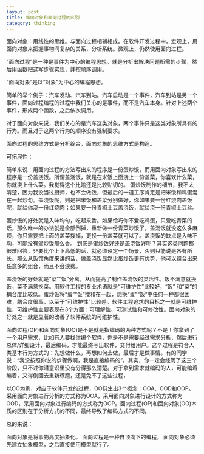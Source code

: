 ```yaml
---
layout: post
title: 面向对象和面向过程的区别
category: thinking
---
```


面向对象：用线性的思维。与面向过程相辅相成。在软件开发过程中，宏观上，用面向对象来把握事物间复杂的关系，分析系统。微观上，仍然使用面向过程。

“面向过程”是一种是事件为中心的编程思想。就是分析出解决问题所需的步骤，然后用函数把这写步骤实现，并按顺序调用。

”面向对象“是以“对象”为中心的编程思想。

 简单的举个例子：汽车发动、汽车到站。汽车启动是一个事件，汽车到站是另一个事件，面向过程编程的过程中我们关心的是事件，而不是汽车本身。针对上述两个事件，形成两个函数，之后依次调用。

  对于面向对象来说，我们关心的是汽车这类对象，两个事件只是这类对象所具有的行为。而且对于这两个行为的顺序没有强制要求。

  面向过程的思维方式是分析综合，面向对象的思维方式是构造。
  
  可拓展性：

简单来说：用面向过程的方法写出来的程序是一份蛋炒饭，而用面向对象写出来的程序是一份盖浇饭。所谓盖浇饭，就是在米饭上面浇上一份盖菜，你喜欢什么菜，你就浇上什么菜。我觉得这个比喻还是比较贴切的。
蛋炒饭制作的细节，我不太清楚，因为我没当过厨师，也不会做饭，但最后的一道工序肯定是把米饭和鸡蛋混在一起炒匀。盖浇饭呢，则是把米饭和盖菜分别做好，你如果要一份红烧肉盖饭呢，就给你浇一份红烧肉；如果要一份青椒土豆盖浇饭，就给浇一份青椒土豆丝。

蛋炒饭的好处就是入味均匀，吃起来香。如果恰巧你不爱吃鸡蛋，只爱吃青菜的话，那么唯一的办法就是全部倒掉，重新做一份青菜炒饭了。盖浇饭就没这么多麻烦，你只需要把上面的盖菜拨掉，更换一份盖菜就可以了。盖浇饭的缺点是入味不均，可能没有蛋炒饭那么香。
到底是蛋炒饭好还是盖浇饭好呢？其实这类问题都很难回答，非要比个上下高低的话，就必须设定一个场景，否则只能说是各有所长。那么从饭馆角度来讲的话，做盖浇饭显然比蛋炒饭更有优势，他可以组合出来任意多的组合，而且不会浪费。

盖浇饭的好处就是“菜”“饭”分离，从而提高了制作盖浇饭的灵活性。饭不满意就换饭，菜不满意换菜。用软件工程的专业术语就是“可维护性”比较好，“饭” 和“菜”的耦合度比较低。蛋炒饭将“蛋”“饭”搅和在一起，想换“蛋”“饭”中任何一种都很困难，耦合度很高，以至于“可维护性”比较差。软件工程追求的目标之一就是可维护性，可维护性主要表现在3个方面：可理解性、可测试性和可修改性。面向对象的好处之一就是显著的改善了软件系统的可维护性。

面向过程(OP)和面向对象(OO)是不是就是指编码的两种方式呢？不是！你拿到了一个用户需求，比如有人要找你编个软件，你是不是需要经过需求分析，然后进行总体/详细设计，最后编码，才能最终写出软件，交付给用户。这个过程是符合人类基本行为方式的：先想做什么，再想如何去做，最后才是做事情。有的同学说：“我没按照你说的步骤做啊，我是直接编码的”。其实，你一定会经历了这三个阶段，只不过你潜意识里没有分得那么清楚。对于拿到需求就编码的人，可能编着编着，又得倒回去重新琢磨，还是免不了这些过程，

以OO为例，对应于软件开发的过程，OO衍生出3个概念：OOA、OOD和OOP。采用面向对象进行分析的方式称为OOA，采用面向对象进行设计的方式称为OOD，采用面向对象进行编码的方式称为OOP。面向过程(OP)和面向对象(OO)本质的区别在于分析方式的不同，最终导致了编码方式的不同。

总的来说：

面向对象是将事物高度抽象化。
面向过程是一种自顶向下的编程。
面向对象必须先建立抽象模型，之后直接使用模型就行了。